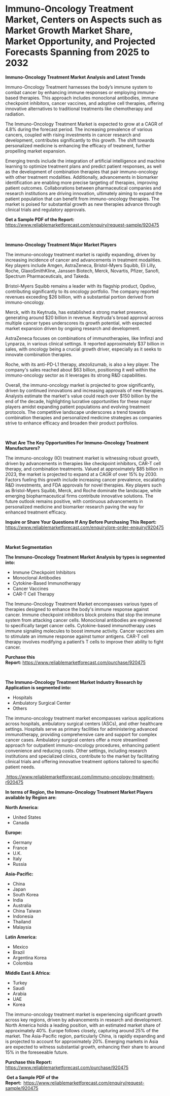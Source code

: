 <p><h1>Immuno-Oncology Treatment Market, Centers on Aspects such as Market Growth Market Share, Market Opportunity, and Projected Forecasts Spanning from 2025 to 2032</h1></p><p><strong>Immuno-Oncology Treatment Market Analysis and Latest Trends</strong></p>
<p><p>Immuno-Oncology Treatment harnesses the body’s immune system to combat cancer by enhancing immune responses or employing immune-based therapies. This approach includes monoclonal antibodies, immune checkpoint inhibitors, cancer vaccines, and adoptive cell therapies, offering innovative alternatives to traditional treatments like chemotherapy and radiation.</p><p>The Immuno-Oncology Treatment Market is expected to grow at a CAGR of 4.8% during the forecast period. The increasing prevalence of various cancers, coupled with rising investments in cancer research and development, contributes significantly to this growth. The shift towards personalized medicine is enhancing the efficacy of treatment, further propelling market expansion. </p><p>Emerging trends include the integration of artificial intelligence and machine learning to optimize treatment plans and predict patient responses, as well as the development of combination therapies that pair immuno-oncology with other treatment modalities. Additionally, advancements in biomarker identification are enabling more precise targeting of therapies, improving patient outcomes. Collaborations between pharmaceutical companies and research institutions are driving innovation, ultimately aiming to expand the patient population that can benefit from immuno-oncology therapies. The market is poised for substantial growth as new therapies advance through clinical trials and regulatory approvals.</p></p>
<p><strong>Get a Sample PDF of the Report:&nbsp;</strong> <a href="https://www.reliablemarketforecast.com/enquiry/request-sample/920475?utm_campaign=1842&utm_medium=2&utm_source=Github&utm_content=ia&utm_term=13042025&utm_id=immuno-oncology-treatment">https://www.reliablemarketforecast.com/enquiry/request-sample/920475</a></p>
<p>&nbsp;</p>
<p><strong>Immuno-Oncology Treatment Major Market Players</strong></p>
<p><p>The immuno-oncology treatment market is rapidly expanding, driven by increasing incidence of cancer and advancements in treatment modalities. Key players include Amgen, AstraZeneca, Bristol-Myers Squibb, Eli Lilly, Roche, GlaxoSmithKline, Janssen Biotech, Merck, Novartis, Pfizer, Sanofi, Spectrum Pharmaceuticals, and Takeda.</p><p>Bristol-Myers Squibb remains a leader with its flagship product, Opdivo, contributing significantly to its oncology portfolio. The company reported revenues exceeding $26 billion, with a substantial portion derived from immuno-oncology.</p><p>Merck, with its Keytruda, has established a strong market presence, generating around $20 billion in revenue. Keytruda's broad approval across multiple cancer types underscores its growth potential, with expected market expansion driven by ongoing research and development.</p><p>AstraZeneca focuses on combinations of immunotherapies, like Imfinzi and Lynparza, in various clinical settings. It reported approximately $37 billion in sales, with oncology being a crucial growth driver, especially as it seeks to innovate combination therapies.</p><p>Roche, with its anti-PD-L1 therapy, atezolizumab, is also a key player. The company's sales reached about $63 billion, positioning it well within the immuno-oncology sector as it leverages its strong R&D capabilities.</p><p>Overall, the immuno-oncology market is projected to grow significantly, driven by continued innovations and increasing approvals of new therapies. Analysts estimate the market's value could reach over $150 billion by the end of the decade, highlighting lucrative opportunities for these major players amidst expanding patient populations and evolving treatment protocols. The competitive landscape underscores a trend towards combination therapies and personalized medicine strategies as companies strive to enhance efficacy and broaden their product portfolios.</p></p>
<p>&nbsp;</p>
<p><strong>What Are The Key Opportunities For Immuno-Oncology Treatment Manufacturers?</strong></p>
<p><p>The immuno-oncology (IO) treatment market is witnessing robust growth, driven by advancements in therapies like checkpoint inhibitors, CAR-T cell therapy, and combination treatments. Valued at approximately $85 billion in 2023, the market is projected to expand at a CAGR of over 15% by 2030. Factors fueling this growth include increasing cancer prevalence, escalating R&D investments, and FDA approvals for novel therapies. Key players such as Bristol-Myers Squibb, Merck, and Roche dominate the landscape, while emerging biopharmaceutical firms contribute innovative solutions. The future outlook remains positive, with continuous advancements in personalized medicine and biomarker research paving the way for enhanced treatment efficacy.</p></p>
<p><strong>Inquire or Share Your Questions If Any Before Purchasing This Report:</strong> <a href="https://www.reliablemarketforecast.com/enquiry/pre-order-enquiry/920475?utm_campaign=1842&utm_medium=2&utm_source=Github&utm_content=ia&utm_term=13042025&utm_id=immuno-oncology-treatment">https://www.reliablemarketforecast.com/enquiry/pre-order-enquiry/920475</a></p>
<p>&nbsp;</p>
<p><strong>Market Segmentation</strong></p>
<p><strong>The Immuno-Oncology Treatment Market Analysis by types is segmented into:</strong></p>
<p><ul><li>Immune Checkpoint Inhibitors</li><li>Monoclonal Antibodies</li><li>Cytokine-Based Immunotherapy</li><li>Cancer Vaccines</li><li>CAR-T Cell Therapy</li></ul></p>
<p><p>The Immuno-Oncology Treatment Market encompasses various types of therapies designed to enhance the body's immune response against cancer. Immune checkpoint inhibitors block proteins that stop the immune system from attacking cancer cells. Monoclonal antibodies are engineered to specifically target cancer cells. Cytokine-based immunotherapy uses immune signaling molecules to boost immune activity. Cancer vaccines aim to stimulate an immune response against tumor antigens. CAR-T cell therapy involves modifying a patient’s T cells to improve their ability to fight cancer.</p></p>
<p><strong>Purchase this Report:&nbsp;</strong><a href="https://www.reliablemarketforecast.com/purchase/920475?utm_campaign=1842&utm_medium=2&utm_source=Github&utm_content=ia&utm_term=13042025&utm_id=immuno-oncology-treatment">https://www.reliablemarketforecast.com/purchase/920475</a></p>
<p>&nbsp;</p>
<p><strong>The Immuno-Oncology Treatment Market Industry Research by Application is segmented into:</strong></p>
<p><ul><li>Hospitals</li><li>Ambulatory Surgical Center</li><li>Others</li></ul></p>
<p><p>The immuno-oncology treatment market encompasses various applications across hospitals, ambulatory surgical centers (ASCs), and other healthcare settings. Hospitals serve as primary facilities for administering advanced immunotherapy, providing comprehensive care and support for complex cancer cases. Ambulatory surgical centers offer a more streamlined approach for outpatient immuno-oncology procedures, enhancing patient convenience and reducing costs. Other settings, including research institutions and specialized clinics, contribute to the market by facilitating clinical trials and offering innovative treatment options tailored to specific patient needs.</p></p>
<p><a href="https://www.reliablemarketforecast.com/immuno-oncology-treatment-r920475?utm_campaign=1842&utm_medium=2&utm_source=Github&utm_content=ia&utm_term=13042025&utm_id=immuno-oncology-treatment">&nbsp;https://www.reliablemarketforecast.com/immuno-oncology-treatment-r920475</a></p>
<p><strong>In terms of Region, the Immuno-Oncology Treatment Market Players available by Region are:</strong></p>
<p>
    <p> <strong> North America: </strong>
        <ul>
            <li>United States</li>
            <li>Canada</li>
        </ul>
        </p> 
    <p> <strong> Europe: </strong>
        <ul>
            <li>Germany</li>
            <li>France</li>
            <li>U.K.</li>
            <li>Italy</li>
            <li>Russia</li>
        </ul>
        </p> 
    <p> <strong> Asia-Pacific: </strong>
        <ul>
            <li>China</li>
            <li>Japan</li>
            <li>South Korea</li>
            <li>India</li>
            <li>Australia</li>
            <li>China Taiwan</li>
            <li>Indonesia</li>
            <li>Thailand</li>
            <li>Malaysia</li>
        </ul>
        </p> 
    <p> <strong> Latin America: </strong>
        <ul>
            <li>Mexico</li>
            <li>Brazil</li>
            <li>Argentina Korea</li>
            <li>Colombia</li>
        </ul>
        </p> 
    <p> <strong> Middle East & Africa: </strong>
        <ul>
            <li>Turkey</li>
            <li>Saudi</li>
            <li>Arabia</li>
            <li>UAE</li>
            <li>Korea</li>
        </ul>
    </p>
    </p>
<p><p>The immuno-oncology treatment market is experiencing significant growth across key regions, driven by advancements in research and development. North America holds a leading position, with an estimated market share of approximately 40%. Europe follows closely, capturing around 25% of the market. The Asia-Pacific region, particularly China, is rapidly expanding and is projected to account for approximately 20%. Emerging markets in Asia are expected to witness substantial growth, enhancing their share to around 15% in the foreseeable future.</p></p>
<p><strong>Purchase this Report: </strong><a href="https://www.reliablemarketforecast.com/purchase/920475?utm_campaign=1842&utm_medium=2&utm_source=Github&utm_content=ia&utm_term=13042025&utm_id=immuno-oncology-treatment">https://www.reliablemarketforecast.com/purchase/920475</a></p>
<p>&nbsp;<strong>Get a Sample PDF of the Report:&nbsp;&nbsp;</strong><a href="https://www.reliablemarketforecast.com/enquiry/request-sample/920475?utm_campaign=1842&utm_medium=2&utm_source=Github&utm_content=ia&utm_term=13042025&utm_id=immuno-oncology-treatment">https://www.reliablemarketforecast.com/enquiry/request-sample/920475</a></p>
<p><strong></strong></p>
<p><p></p><p></p><p></p></p>
